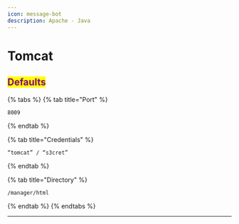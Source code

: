 ```yaml
---
icon: message-bot
description: Apache - Java
---
```


# Tomcat

## <mark style="color:purple;">Defaults</mark>

{% tabs %}
{% tab title="Port" %}
```
8009
```
{% endtab %}

{% tab title="Credentials" %}
```
“tomcat” / “s3cret” 
```
{% endtab %}

{% tab title="Directory" %}
```
/manager/html
```
{% endtab %}
{% endtabs %}

***
